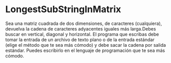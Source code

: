 # LongestSubStringInMatrix
Sea una matriz cuadrada de dos dimensiones, de caracteres (cualquiera), devuelva la cadena de caracteres adyacentes iguales más larga.Debes buscar en vertical, diagonal y horizontal. El programa que escribas debe tomar la entrada de un archivo de texto plano o de la entrada estándar (elige el método que te sea más cómodo) y debe sacar la cadena por salida estándar. Puedes escribirlo en el lenguaje de programación que te sea más cómodo.
